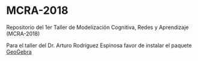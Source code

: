 # MCRA-2018
Repositorio del 1er Taller de Modelización Cognitiva, Redes y Aprendizaje (MCRA-2018)

Para el taller del Dr. Arturo Rodríguez Espinosa favor de instalar el paquete [GeoGebra](https://www.geogebra.org/) 
